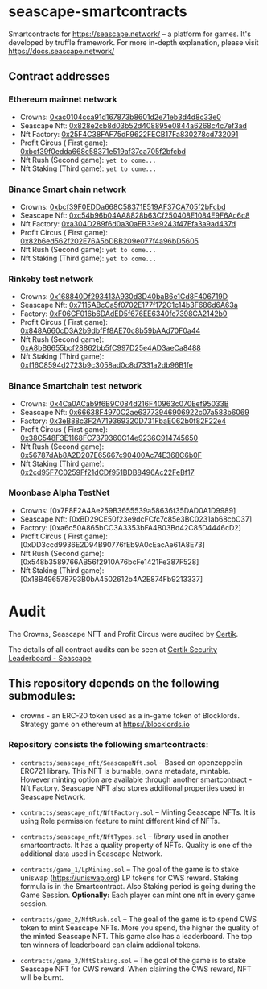 # seascape-smartcontracts
Smartcontracts for https://seascape.network/ &ndash; a platform for games.
It's developed by truffle framework. For more in-depth explanation, please visit https://docs.seascape.network/

## Contract addresses

### Ethereum mainnet network
 * Crowns:                        [0xac0104cca91d167873b8601d2e71eb3d4d8c33e0](https://etherscan.io/token/0xac0104cca91d167873b8601d2e71eb3d4d8c33e0) 
 * Seascape Nft:                  [0x828e2cb8d03b52d408895e0844a6268c4c7ef3ad](https://etherscan.io/address/0x828e2cb8d03b52d408895e0844a6268c4c7ef3ad)
 * Nft Factory:                   [0x25F4C38FAF75dF9622FECB17Fa830278cd732091](https://etherscan.io/address/0x25F4C38FAF75dF9622FECB17Fa830278cd732091)
 * Profit Circus ( First game):   [0xbcf39f0edda668c58371e519af37ca705f2bfcbd](https://etherscan.io/address/0xbcf39f0edda668c58371e519af37ca705f2bfcbd)
 * Nft Rush (Second game):        ```yet to come...```
 * Nft Staking (Third game):      ```yet to come...```

### Binance Smart chain network
 * Crowns:                        [0xbcf39F0EDDa668C58371E519AF37CA705f2bFcbd](https://bscscan.com/token/0xbcf39F0EDDa668C58371E519AF37CA705f2bFcbd) 
 * Seascape Nft:                  [0xc54b96b04AA8828b63Cf250408E1084E9F6Ac6c8](https://bscscan.com/address/0xc54b96b04AA8828b63Cf250408E1084E9F6Ac6c8)
 * Nft Factory:                   [0xa304D289f6d0a30aEB33e9243f47Efa3a9ad437d](https://bscscan.com/address/0xa304D289f6d0a30aEB33e9243f47Efa3a9ad437d)
 * Profit Circus ( First game):   [0x82b6ed562f202E76A5bDBB209e077f4a96bD5605](https://bscscan.com/address/0x82b6ed562f202E76A5bDBB209e077f4a96bD5605)
 * Nft Rush (Second game):        ```yet to come...```
 * Nft Staking (Third game):      ```yet to come...```

### Rinkeby test network
 * Crowns:                        [0x168840Df293413A930d3D40baB6e1Cd8F406719D](https://rinkeby.etherscan.io/token/0x168840Df293413A930d3D40baB6e1Cd8F406719D)
 * Seascape Nft:                  [0x7115ABcCa5f0702E177f172C1c14b3F686d6A63a](https://rinkeby.etherscan.io/address/0x7115ABcCa5f0702E177f172C1c14b3F686d6A63a)
 * Factory:                       [0xF06CF016b6DAdED5f676EE6340fc7398CA2142b0](https://rinkeby.etherscan.io/address/0xF06CF016b6DAdED5f676EE6340fc7398CA2142b0)
 * Profit Circus ( First game):   [0x848A660cD3A2b9dbfFf8AE70c8b59bAAd70F0a44](https://rinkeby.etherscan.io/address/0x848A660cD3A2b9dbfFf8AE70c8b59bAAd70F0a44)
 * Nft Rush (Second game):        [0xA8bB6655bcf28862bb5fC997D25e4AD3aeCa8488](https://rinkeby.etherscan.io/address/0xA8bB6655bcf28862bb5fC997D25e4AD3aeCa8488)
 * Nft Staking (Third game):      [0xf16C8594d2723b9c3058ad0c8d7331a2db96B1fe](https://rinkeby.etherscan.io/address/0xf16C8594d2723b9c3058ad0c8d7331a2db96B1fe)
 
 ### Binance Smartchain test network
 * Crowns:                        [0x4Ca0ACab9f6B9C084d216F40963c070Eef95033B](https://testnet.bscscan.com/token/0x4Ca0ACab9f6B9C084d216F40963c070Eef95033B)
 * Seascape Nft:                  [0x66638F4970C2ae63773946906922c07a583b6069](https://testnet.bscscan.com/address/0x66638F4970C2ae63773946906922c07a583b6069)
 * Factory:                       [0x3eB88c3F2A719369320D731FbaE062b0f82F22e4](https://testnet.bscscan.com/address/0x3eB88c3F2A719369320D731FbaE062b0f82F22e4)
 * Profit Circus ( First game):   [0x38C548F3E1168FC7379360C14e9236C914745650](https://testnet.bscscan.com/address/0x38C548F3E1168FC7379360C14e9236C914745650)
 * Nft Rush (Second game):        [0x56787dAb8A2D207E65667c90400Ac74E368C6b0F](https://testnet.bscscan.com/address/0x56787dAb8A2D207E65667c90400Ac74E368C6b0F)
 * Nft Staking (Third game):      [0x2cd95F7C0259Ff21dCDf951BDB8496Ac22FeBf17](https://testnet.bscscan.com/address/0x2cd95F7C0259Ff21dCDf951BDB8496Ac22FeBf17)

 ### Moonbase Alpha TestNet
 * Crowns:                        [0x7F8F2A4Ae259B3655539a58636f35DAD0A1D9989]
 * Seascape Nft:                  [0xBD29CE50f23e9dcFCfc7c85e3BC0231ab68cbC37]
 * Factory:                       [0xa6c50A865bCC3A3353bFA4B03Bd42C85D4446cD2]
 * Profit Circus ( First game):   [0xDD3ccd9936E2D94B90776fEb9A0cEacAe61A8E73]
 * Nft Rush (Second game):        [0x548b3589766AB56f2910A76bcFe1421Fe387F528]
 * Nft Staking (Third game):      [0x18B496578793B0bA4502612b4A2E874Fb9213337]

# Audit
The Crowns, Seascape NFT and Profit Circus were audited by [Certik](https://certik.org/).

The details of all contract audits can be seen at [Certik Security Leaderboard - Seascape](https://certik.org/projects/seascape)

## This repository depends on the following **submodules**:
 * crowns - an ERC-20 token used as a in-game token of Blocklords. Strategy game on ethereum at https://blocklords.io

### Repository consists the following smartcontracts:
 * ```contracts/seascape_nft/SeascapeNft.sol``` &ndash; Based on openzeppelin ERC721 library. This NFT is burnable, owns metadata, mintable. However minting option are available through another smartcontract - Nft Factory. Seascape NFT also stores additional properties used in Seascape Network.
 * ```contracts/seascape_nft/NftFactory.sol``` &ndash; Minting Seascape NFTs. It is using Role permission feature to mint different kind of NFTs.
 * ```contracts/seascape_nft/NftTypes.sol``` &ndash; _library_ used in another smartcontracts. It has a quality property of NFTs. Quality is one of the additional data used in Seascape Network.
 
 * ```contracts/game_1/LpMining.sol``` &ndash; The goal of the game is to stake uniswap (https://uniswap.org) LP tokens for CWS reward. Staking formula is in the Smartcontract. Also Staking period is going during the Game Session. __Optionally:__ Each player can mint one nft in every game session.
 * ```contracts/game_2/NftRush.sol``` &ndash; The goal of the game is to spend CWS token to mint Seascape NFTs. More you spend, the higher the quality of the minted Seascape NFT. This game also has a leaderboard. The top ten winners of leaderboard can claim addional tokens.
 * ```contracts/game_3/NftStaking.sol``` &ndash; The goal of the game is to stake Seascape NFT for CWS reward. When claiming the CWS reward, NFT will be burnt.
